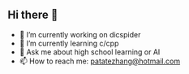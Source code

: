 ## Hi there 👋
- 🔭 I’m currently working on dicspider
- 🌱 I’m currently learning c/cpp
- 💬 Ask me about high school learning or AI
- 📫 How to reach me: patatezhang@hotmail.com
